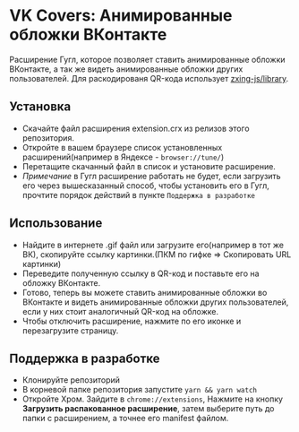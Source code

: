 ﻿# VK Covers: Анимированные обложки ВКонтакте
Расширение Гугл, которое позволяет ставить анимированные обложки ВКонтакте, а так же видеть анимированные обложки других пользователей.
Для раскодированя QR-кода использует [zxing-js/library](https://github.com/zxing-js/library).

## Установка

- Скачайте файл расширения extension.crx из релизов этого репозитория.
- Откройте в вашем браузере список установленных расширений(например в Яндексе - `browser://tune/`)
- Перетащите скачанный файл в список и установите расширение.
- *Примечание* в Гугл расширение работать не будет, если загрузить его через вышесказанный способ, чтобы установить его в Гугл, прочтите порядок действий в пункте `Поддержка в разработке`

## Использование
- Найдите в интернете .gif файл или загрузите его(например в тот же ВК), скопируйте ссылку картинки.(ПКМ по гифке => Скопировать URL картинки)
- Переведите полученную ссылку в QR-код и поставьте его на обложку ВКонтакте.
- Готово, теперь вы можете ставить анимированные обложки во ВКонтакте и видеть анимированные обложки других пользователей, если у них стоит аналогичный QR-код на обложке.
- Чтобы отключить расширение, нажмите по его иконке и перезагрузите страницу.

## Поддержка в разработке
- Клонируйте репозиторий
- В корневой папке репозитория запустите `yarn && yarn watch`
- Откройте Хром. Зайдите в `chrome://extensions`, Нажмите на кнопку **Загрузить распакованное расширение**, затем выберите путь до папки с расширением, а точнее его manifest файлом.
